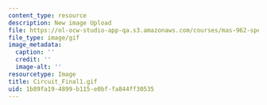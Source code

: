 ```yaml
---
content_type: resource
description: New image Upload
file: https://ol-ocw-studio-app-qa.s3.amazonaws.com/courses/mas-962-special-topics-new-textiles-spring-2010/1b89fa194899b115e0bffa844ff30535_Circuit_Final1.gif
file_type: image/gif
image_metadata:
  caption: ''
  credit: ''
  image-alt: ''
resourcetype: Image
title: Circuit_Final1.gif
uid: 1b89fa19-4899-b115-e0bf-fa844ff30535
---
```

